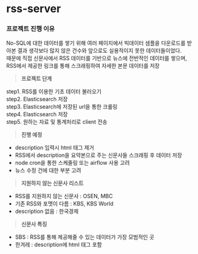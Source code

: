 # rss-server

### 프로젝트 진행 이유

No-SQL에 대한 데이터를 쌓기 위해 여러 페이지에서 빅데이터 샘플을 다운로드를 받아본 결과 생각보다 많지 않은 건수와 앞으로도 실용적이지 못한 데이터들이었다.  
때문에 직접 신문사에서 RSS 데이터를 기반으로 뉴스에 전반적인 데이터를 쌓으며, RSS에서 제공한 링크를 통해 스크래핑하여 자세한 본문 데이터를 저장

> **프로젝트 단계**

step1. RSS를 이용한 기초 데이터 불러오기  
step2. Elasticsearch 저장  
step3. Elasticsearch에 저장된 url을 통한 크롤링  
step4. Elasticsearch 저장  
step5. 원하는 자료 및 통계처리로 client 전송

> **진행 예정**

- description 입력시 html 태그 제거
- RSS에서 description을 요약본으로 주는 신문사들 스크래핑 후 데이터 저장
- node cron을 통한 스케줄링 또는 airflow 사용 고려
- 뉴스 수정 건에 대한 부분 고려

> **지원하지 않는 신문사 리스트**

- RSS를 지원하지 않는 신문사 : OSEN, MBC
- 기존 RSS와 포멧이 다름 : KBS, KBS World
- description 없음 : 한국경제

> **신문사 특징**

- SBS : RSS를 통해 제공해줄 수 있는 데이터가 가장 모범적인 곳
- 한겨레 : description에 html 태그 포함
